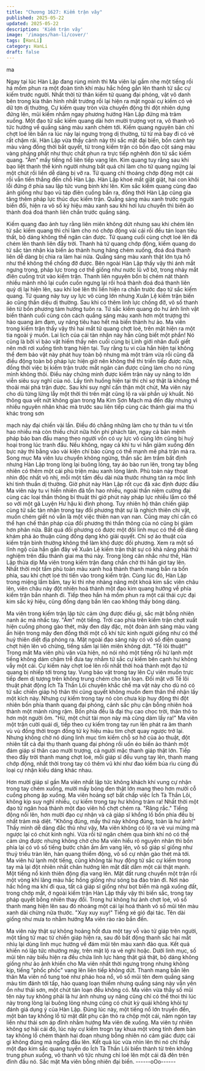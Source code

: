 ```yaml
---
title: "Chương 1627: Kiếm trận vây"
published: 2025-05-22
updated: 2025-05-22
description: 'Kiếm trận vây'
image: '/images/han-li/cover/'
tags: [HanLi]
category: HanLi
draft: false
---
```


ma

Ngay tại lúc Hàn Lập đang rùng mình thì Ma viên lại gầm nhẹ một
tiếng rồi há mồm phun ra một đoàn tinh khí màu hắc hồng gắn lên
thanh tử sắc cự kiếm trước người. Nhất thời từ thân kiếm tử
quang đại phóng, vật vô danh bên trong kia thân hình nhất trướng
rồi lại hiện ra mặt ngoài cự kiếm có vẻ dữ tợn dị thường.
Cự kiếm quay tròn vừa chuyển động thì đột nhiên dựng đứng lên,
mũi kiếm nhắm ngay phương hướng Hàn Lập đứng mà trảm
xuống. Một đạo tử sắc kiếm quang dài hơn mười trượng vọt ra,
vô thanh vô tức hướng về quầng sáng màu xanh chém tới.
Kiếm quang nguyên bản chỉ chợt loé lên bắn ra lúc này lại ngưng
trọng dị thường, từ từ mà bay đi có vẻ rất chậm rãi. Hàn Lập vừa
thấy cảnh này thì sắc mặt đại biến, bốn cánh tay màu vàng đồng
thời bắt quyết, từ trong kiếm trận có bốn đạo cột sáng màu vàng
phảng phất như thực chất phun ra trực tiếp nghênh đón tử sắc
kiếm quang.
"Ầm" mấy tiếng nổ liên tiếp vang lên. Kim quang tuy rằng sau khi
bạo liệt thanh thế kinh người nhưng bất quá chỉ làm cho tử quang
ngừng lại một chút rồi liền dễ dàng bị vỡ ra. Tử quang chỉ thoáng
chớp động một cái rồi vẫn tiến thẳng đến chỗ Hàn Lập.
Hàn Lập khoé mắt giật giật, hai con khôi lỗi đứng ở phía sau lập
tức vung binh khí lên. Kim sắc kiếm quang cùng đao ảnh giống
như bạo vũ táp điên cuồng bắn ra, đồng thời Hàn Lập cũng gia
tăng thêm pháp lực thúc dục kiếm trận. Quầng sáng màu xanh
trước người biến đổi, hiện ra vô số ký hiệu màu xanh sau khi hơi
lưu chuyển thì biến ảo thành đoá đoá thanh liên chắn trước
quầng sáng.

Kiếm quang đao ảnh tuy rằng liên miên không dứt nhưng sau khi
chém lên tử sắc kiếm quang thì chỉ làm cho nó chớp động vài cái
rồi đều tán loạn tiêu thất, bộ dáng không thể ngăn cản được. Tử
quang cuối cùng chợt loé lên đã chém lên thanh liên đầy trời.
Thanh hà tử quang chớp động, kiếm quang do tử sắc tàn nhận
kia biến ảo thành hung hăng chém xuống, đoá đoá thanh liên dễ
dàng bị chia ra làm hai nửa. Quầng sáng màu xanh thật lớn tựa
hồ như thể không thể chống đỡ được.
Bên ngoài Hàn Lập thấy vậy thì ánh mắt ngưng trọng, pháp lực
trong cơ thể giống như nước lũ vỡ bờ, trong nháy mắt điên cuồng
trút vào kiếm trận. Thanh liên nguyên bổn bị chém nát thành
nhiều mảnh nhỏ lại cuồn cuồn ngưng lại rồi hoá thành đoá đoá
thanh liên quỷ dị lại hiện lên, sau khi loé lên thì liền hiện ra chắn
trước đạo tử sắc kiếm quang. Tử quang này tuy uy lực vô cùng
lớn nhưng Xuân Lệ kiếm trận biến ảo cũng thần diệu dị thường.
Sau khi có thêm linh lực chống đỡ, vô số thanh liên từ bốn
phương tám hướng tuôn ra.
Tử sắc kiếm quang do hư ảnh linh vật biến thành cuối cùng còn
cách quầng sáng màu xanh hơn một trượng thì hào quang ảm
đạm, uy năng tiêu hao hết mà biến thành hư ảo. Ma viên trong
kiếm trận thấy vậy thì hai mắt tử quang chợt loé, trên mặt hiện ra
một tia ngoài ý muốn. Lai lịch của cái tàn nhận này hắn cũng biết
một phần! Nó cũng là bởi vì bảo vật hiếm thấy nên cuối cùng bị
Linh giới nhân đuổi giết nên mới rơi xuống tình trạng hiện tại.
Tuy rằng tu vi của hắn hiện tại không thể đem bảo vật này phát
huy toàn bộ nhưng mà một trảm vừa rồi cũng đã điều động toàn
bộ pháp lực hiện giờ nên không thể thi triển tiếp được nữa, đồng
thời việc bị kiếm trận trước mắt ngăn cản được cũng làm cho nó
rùng mình không thôi.
Điều này chứng minh được kiếm trận này uy năng to lớn viễn siêu
suy nghĩ của nó. Lấy tình huống hiện tại thì chỉ sợ thật là không
thể thoải mái phá trận được. Sau khi suy nghĩ cẩn thận một chút,
Ma viên này cho dù từng lừng lẫy một thời thì trên mặt cũng lộ ra
vài phần uỷ khuất. Nó thông qua vết nứt không gian trong Ma Kim
Sơn Mạch mà đến đây nhưng vì nhiều nguyên nhân khác mà
trước sau liên tiếp cùng các thánh giai ma thú khác trong sơn

mạch này đại chiến vài lần.
Điều đó chẳng những làm cho tự thân tu vi tổn hao nhiều mà còn
thiếu chút nữa hồn phi phách tán, ngay cả bản mệnh pháp bảo
ban đầu mang theo người vốn có uy lực vô cùng lớn cũng bị huỷ
hoại trong lúc tranh đấu. Nếu không, ngay cả khi tu vi hắn giảm
xuống đến bực này thì bằng vào vài kiện chí bảo cũng có thể
mạnh mẽ phá trận mà ra.
Song mục Ma viên lưu chuyển không ngừng, thần sắc âm trầm
bất định nhưng Hàn Lập trong lòng lại buông lỏng, tay áo bào run
lên, trong tay bỗng nhiên có thêm một cái phù triện màu xanh lóng
lánh. Phù toản này thoạt nhìn độc nhất vô nhị, mỗi một tấm đều
dài nửa thước nhưng tản ra mộc linh khí tinh thuần dị thường.
Giờ phút này Hàn Lập rốt cục đã xác định được đầu Ma viên này
tu vi hiển nhiên đã tổn hao nhiều, ngoài thần niệm cường đại
cùng các loại thần thông bí thuật thì giờ phút này pháp lực nhiều
lắm có thể so với một gã Luyện Hư hậu kì đỉnh phong. Tuy nhiên
hộ thân chiến giáp cùng tử sắc tàn nhận trong tay đối phương
thật sự là nghịch thiên chi vật, muốn chém giết nó vẫn là một việc
thiên nan vạn nan.
Cũng may chỉ cần có thể hạn chế thân pháp của đối phương thì
thần thông của nó cũng bị giảm hơn phân nửa. Bất quá đối
phương có được một đôi linh mục có thể dễ dàng khám phá ảo
thuận cũng đồng dạng khó giải quyết. Chỉ sợ ảo thuật của kiếm
trận bình thường không thể làm khó được đối phương.
Xem ra một số lĩnh ngộ của hắn gần đây về Xuân Lệ kiếm trận
thật sự có khả năng phải thử nghiệm trên đầu thánh giai ma thú
này. Trong lòng cân nhắc như thế, Hàn Lập thừa dịp Ma viên
trong kiếm trận đang chần chờ thì hắn giơ tay lên. Nhất thời một
tấm phù toản màu xanh hoá thành thanh mang bắn ra bốn phía,
sau khi chợt loé thì tiến vào trong kiếm trận. Cùng lúc đó, Hàn
Lập trong miệng lầm bầm, tay ki thì nhẹ nhàng nâng một khoả kim
sắc viên châu lên, viên châu này đột nhiên hoá thành một đạo kim
quang hướng về phía kiếm trận bắn nhanh đi. Tiếp theo hắn há
mồm phun ra một cái thái cực đại kim sắc ký hiệu, cũng đồng
dạng bắn lên cao không thấy bóng dáng.

Ma viên trong kiếm trận lập tức cảm ứng được điều gì, sắc mặt
bỗng nhiên nanh ác mà nhấc tay.
"Ầm" một tiếng.
Trời cao phía trên kiếm trận chợt xuất hiện cuồng phong gào thét,
mây đen dày đặc, một đoàn ánh sáng màu vàng ẩn hiện trong
mây đen đồng thời một cỗ khí tức kinh người giống như có thể
huỷ thiên diệt địa phóng ra. Mặt ngoài đạo sáng này có vô số điện
quang chợt hiện lên vô chừng, tiếng sấm lại liên miên không dứt.
"Tế lôi thuật!"
Trong mắt Ma viên phù văn vừa hiện, nó nói nhỏ một tiếng rồi hừ
lạnh một tiếng không dám chậm trễ đưa tay nhắm tử sắc cự kiếm
bên cạnh hư không vẫy một cái. Cự kiếm này chợt loé lên rồi nhất
thời hoá thành một đạo tử quang bị nhiếp tới trong tay. Vung bảo
vật trong tay lên Cự viên muốn trực tiếp đem dị tượng trên không
trung chém cho tán loạn.
Đối mặt với Tế lôi thuật phát động Ích Tà Thần Lôi chuyên khắc
chế ma vật này cho dù nó có tử sắc chiến giáp hộ thân thì cũng
quyết không muốn đem thân thể nhận lấy một kích này. Nhưng cự
kiếm trong tay nó còn chưa kịp huy động thì đột nhiên bốn phía
thanh quang đại phóng, cảnh sắc phụ cận bỗng nhiên hoá thành
một mảnh rừng rậm. Bốn phía đều là đại thụ cao chọc trời, thân
thô to hơn một người ôm.
"Hừ, một chút tài mọn này mà cũng dám lấy ra!"
Ma viên một trận cười quái dị, tiếp theo cự kiếm trong tay run lên
phát ra âm thanh vù vù đồng thời trogn đồng tử ký hiệu màu tím
chợt quay ngược trở lại. Nhưng không chờ nó dùng linh mục tìm
kiếm chỗ sơ hở của ảo thuật, đột nhiên tất cả đại thụ thanh quang
đại phóng rồi uốn éo biến ảo thành một đám giáp sĩ thân cao
mười trượng, cả người mặc thanh giáp thật lớn. Tiếp theo đầy trời
thanh mang chợt loé, mỗi giáp sĩ đều vung tay lên, thanh mang
chớp động, nhất thời trong tay có thêm vũ khí như đao kiếm búa
rìu cùng đủ loại cự nhận kiểu dáng khác nhau.

Hơn mười giáp sĩ gần Ma viên nhất lập tức không khách khí vung
cự nhận trong tay chém xuống, mười mấy bóng đen thật lớn
mang theo hơn mười cỗ cuồng phong ập xuống. Ma viên hoảng
sợ! bất chấp việc Ích Tà Thần Lôi, không kịp suy nghĩ nhiều, cự
kiếm trong tay hư không trảm ra! Nhất thời một đạo tử ngân hoá
thành một đạo viên hồ chợt chém ra.
"Răng rắc."
Tiếng động nổi lên, hơn mười đạo cự nhận và cả giáp sĩ khổng lồ
bốn phía đều bị nhất trảm mà diệt.
"Không đúng, mấy thứ này không đúng, toàn là hư ảnh!"
Thấy mình dễ dàng đắc thủ như vậy, Ma viên không có lộ ra vẻ
vui mừng mà ngược lại có chút kinh nghi. Vừa rồi tử ngân chém
qua binh khí nó có thể cảm ứng được nhưng không chờ cho Ma
viên hiểu rõ nguyên nhân thì bốn phía lại có vô số tiếng bước
chân ầm ầm vang lên, vô số giáp sĩ giống như thuỷ triều tràn lên,
hàn quang thiểm động, vô số cự nhận gào thét mà tới.
Ma viên hừ lạnh một tiếng, cũng không tái huy động tử sắc cự
kiếm trong tay mà lại đột nhiên nhất chân hướng lên mặt đất dẫm
một cái thật mạnh. Một tiếng nổ kinh thiên động địa vang lên.
Mặt đất rung chuyển một trận rồi một vòng khí lãng màu hắc hồng
giống như sóng ba đào tràn đi. Nơi nào hắc hồng ma khí đi qua,
tất cả giáp sĩ giống như bọt biển mà ngã xuống đất, trong chớp
mắt, ở ngoài kiếm trận Hàn Lập thấy vậy thì biến sắc, trong tay
pháp quyết bỗng nhiên thay đổi.
Trong hư không hư ảnh chợt loé, vô số thanh mang hiện lên sau
đó nhoáng một cái lại hoá thành vô số mũi tên màu xanh dài
chừng nửa thước.
"Xuy xuy xuy!"
Tiếng xé gió đại tác.
Tên dài giống như mưa to nhằm hướng Ma viên rào rào bắn đến.

Ma viên này thật sự không hoảng hốt đưa một tay vỗ vào tử giáp
trên người, một tầng tử mạc từ chiến giáp hiện ra, sau đó bất
động thanh sắc hai mắt nhíu lại dùng linh mục hướng về đám mũi
tên màu xanh đảo qua. Kết quả khiến nó lập tức nhướng mày,
trên mặt lộ ra vẻ nghi hoặc.
Dưới linh mục, số mũi tên này biểu hiện ra đều chứa linh lực hàng
thật giá thật, bộ dáng không giống như ảo ảnh khiến cho Ma viên
nhất thời ngưng trọng nhưng không kịp, tiếng "phốc phốc" vang
lên liên tiếp không dứt. Thanh mang bắn lên thân Ma viên nổ tung
toé như pháo hoa nổ, vô số mũi tên đem quầng sáng màu tím
đánh tới tấp, hào quang loạn thiểm nhưng quầng sáng này vẫn
yên ổn như thái sơn, một chút tán loạn đều không có.
Ma viên vừa thấy số mũi tên này tuy không phải là hư ảnh nhưng
uy năng cũng chỉ có thế thoi thì lúc này trong lòng lại buông lỏng
nhưng cũng có chút kỳ quái không khỏi tự đánh giá dụng ý của
Hàn Lập. Đúng lúc này, một tiếng nổ lớn truyền đến, một bàn tay
khổng lồ từ mặt đất phụ cận thò ra chộp một cái, năm ngón tay
liền như thái sơn áp đỉnh nhằm hướng Ma viên đè xuống.
Ma viên tự nhiên không sợ hãi cái đó, lúc này cự kiếm trogn tay
khua một vòng tính đem bàn tay không lồ chém thành hai đoạn
nhưng bỗng nhiên nó cảm giác được cái gì không đúng mà ngẩng
đầu lên. Kết quả lúc vừa nhìn lên thì nó chỉ thấy một đạo kim sắc
quang tuyền do Ích Tà Thần Lôi biến thành từ trên không trung
phun xuống, vô thanh vô tức nhưng chỉ loé lên một cái đã đên
trên đỉnh đầu nó. Sắc mặt Ma viên bỗng nhiên đại biến.
------oOo------
